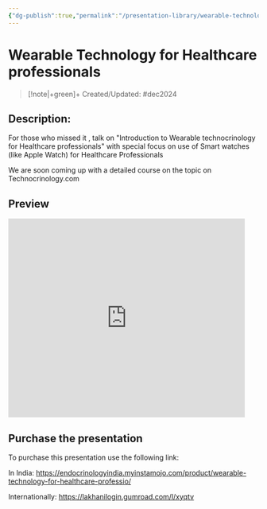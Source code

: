 ```yaml
---
{"dg-publish":true,"permalink":"/presentation-library/wearable-technology-for-healthcare-professionals/"}
---
```



# Wearable Technology for Healthcare professionals

> [!note|+green]+ Created/Updated: #dec2024
## Description:

For those who missed it , talk on "Introduction to Wearable technocrinology for Healthcare professionals" with special focus on use of Smart watches (like Apple Watch) for Healthcare Professionals 

We are soon coming up with a detailed course on the topic on Technocrinology.com 



## Preview

<iframe src="https://www.slideshare.net/slideshow/embed_code/key/nFPB97MoKpZ4Jk?hostedIn=slideshare&page=upload" width="476" height="400" frameborder="0" marginwidth="0" marginheight="0" scrolling="no"></iframe>



## Purchase the presentation

To purchase this presentation use the following link:

In India: https://endocrinologyindia.myinstamojo.com/product/wearable-technology-for-healthcare-professio/

Internationally:
https://lakhanilogin.gumroad.com/l/xyqtv